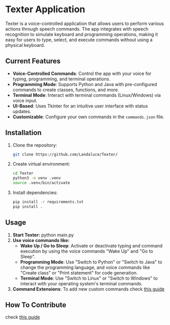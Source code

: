 # Texter Application

Texter is a voice-controlled application that allows users to perform various actions through speech commands. The app integrates with speech recognition to simulate keyboard and programming operations, making it easy for users to type, select, and execute commands without using a physical keyboard.

## Current Features

- **Voice-Controlled Commands**: Control the app with your voice for typing, programming, and terminal operations.
- **Programming Mode**: Supports Python and Java with pre-configured commands to create classes, functions, and more.
- **Terminal Mode**: Interact with terminal commands (Linux/Windows) via voice input.
- **UI-Based**: Uses Tkinter for an intuitive user interface with status updates.
- **Customizable**: Configure your own commands in the `commands.json` file.

## Installation

1. Clone the repository:
   ```bash
   git clone https://github.com/Landaluce/Texter/
2. Create virtual environment:
   ```bash
   cd Texter
   python3 -m venv .venv
   source .venv/bin/activate
3. Install dependencies:
   ```bash
   pip install -r requirements.txt
   pip install .

## Usage

1. **Start Texter:** python main.py
2. **Use voice commands like:**  
   - **Wake Up / Go to Sleep**: Activate or deactivate typing and command execution by using the voice commands "Wake Up" and "Go to Sleep".
   - **Programming Mode**: Use "Switch to Python" or "Switch to Java" to change the programming language, and voice commands like "Create class" or "Print statement" for code generation.
   - **Terminal Mode**: Use "Switch to Linux" or "Switch to Windows" to interact with your operating system's terminal commands.
3. **Command Extensions**: To add new custom commands check [this guide](docs/EXTENDING_COMMANDS.md)

## How To Contribute
check [this guide](docs/CONTRIBUTING.md)